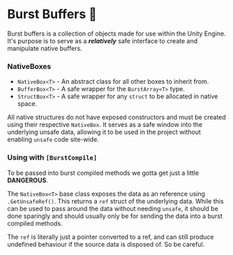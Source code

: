 # Burst Buffers 🚀
Burst buffers is a collection of objects made for use within the Unity Engine. It's purpose is to serve as a ***relatively*** safe interface to create and manipulate native buffers.

### NativeBoxes
- `NativeBox<T>` - An abstract class for all other boxes to inherit from.
- `BufferBox<T>` - A safe wrapper for the `BurstArray<T>` type.
- `StructBox<T>` - A safe wrapper for any `struct` to be allocated in native space.

All native structures do not have exposed constructors and must be created using their respective `NativeBox`. It serves as a safe window into the underlying unsafe data, allowing it to be used in the project without enabling `unsafe` code site-wide.

### Using with `[BurstCompile]`
To be passed into burst compiled methods we gotta get just a little **DANGEROUS**.

The `NativeBox<T>` base class exposes the data as an reference using `.GetUnsafeRef()`. This returns a `ref` struct of the underlying data. While this can be used to pass around the data without needing `unsafe`, it should be done sparingly and should usually only be for sending the data into a burst compiled methods.

The `ref` is literally just a pointer converted to a ref, and can still produce undefined behaviour if the source data is disposed of. So be careful.